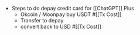 - Steps to do depay credit card for [[ChatGPT]] Plus 
    - Okcoin / Moonpay buy USDT #[[Tx Cost]]
    - Transfer to depay
    - convert back to USD #[[Tx Cost]]
